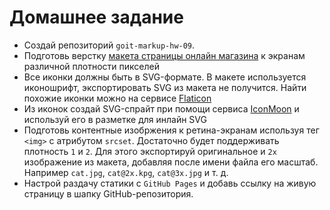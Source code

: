 # Домашнее задание

- Создай репозиторий `goit-markup-hw-09`.
- Подготовь верстку [макета страницы онлайн магазина](./assets/mockup.psd) к
  экранам различной плотности пикселей
- Все иконки должны быть в SVG-формате. В макете используется иконошрифт,
  экспортировать SVG из макета не получится. Найти похожие иконки можно на
  сервисе [Flaticon](https://www.flaticon.com/)
- Из иконок создай SVG-спрайт при помощи сервиса [IconMoon](https://icomoon.io/)
  и используй его в разметке для инлайн SVG
- Подготовь контентные изобржения к ретина-экранам используя тег `<img>` с
  атрибутом `srcset`. Достаточно будет поддерживать плотность `1` и `2`. Для
  этого экспортируй оригинальное и `2x` изображение из макета, добавляя после
  имени файла его масштаб. Например `cat.jpg`, `cat@2x.kpg`, `cat@3x.jpg` и т.
  д.
- Настрой раздачу статики с `GitHub Pages` и добавь ссылку на живую страницу в
  шапку GitHub-репозитория.
